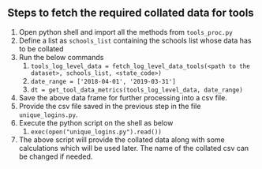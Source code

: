 Steps to fetch the required collated data for tools
------
1. Open python shell and import all the methods from `tools_proc.py`
2. Define a list as `schools_list` containing the schools list whose data has to be collated
3. Run the below commands
    1. `tools_log_level_data = fetch_log_level_data_tools(<path to the dataset>, schools_list, <state_code>)`
    2. `date_range = ['2018-04-01', '2019-03-31']`
    3. `dt = get_tool_data_metrics(tools_log_level_data, date_range)`
4. Save the above data frame for further processing into a csv file.
5. Provide the csv file saved in the previous step in the file `unique_logins.py`.
6. Execute the python script on the shell as below
    1. `exec(open("unique_logins.py").read())`
7. The above script will provide the collated data along with some calculations which will be used later. The name of the collated csv can be changed if needed.
